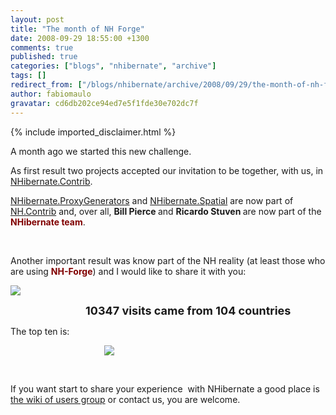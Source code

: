 ```yaml
---
layout: post
title: "The month of NH Forge"
date: 2008-09-29 18:55:00 +1300
comments: true
published: true
categories: ["blogs", "nhibernate", "archive"]
tags: []
redirect_from: ["/blogs/nhibernate/archive/2008/09/29/the-month-of-nh-forge.aspx/"]
author: fabiomaulo
gravatar: cd6db202ce94ed7e5f1fde30e702dc7f
---
```

{% include imported_disclaimer.html %}
<p>A month ago we started this new challenge.</p>
<p>As first result two projects accepted our invitation to be together, with us, in <a href="http://sourceforge.net/projects/nhcontrib/">NHibernate.Contrib</a>.</p>
<p><a href="/wikis/proxygenerators10/default.aspx">NHibernate.ProxyGenerators</a> and <a href="/wikis/spatial/default.aspx">NHibernate.Spatial</a> are now part of <a href="http://sourceforge.net/projects/nhcontrib/">NH.Contrib</a> and, over all, <strong>Bill Pierce </strong>and <strong>Ricardo Stuven </strong>are now part of the <span style="color: #800000;"><strong>NHibernate team</strong></span>.</p>
<p>&nbsp;</p>
<p>Another important result was know part of the NH reality (at least those who are using <span style="color: #800000;"><strong>NH-Forge</strong></span>) and I would like to share it with you:</p>
<p><img src="/cfs-file.ashx/__key/CommunityServer.Blogs.Components.WeblogFiles/nhibernate.MonthNHForge/Analytics1.png" /></p>
<p style="padding-left: 120px;"><span style="font-size: large;"><strong>10347 visits came from 104 countries</strong></span></p>
<p>The top ten is:</p>
<p style="padding-left: 150px;"><img src="/cfs-file.ashx/__key/CommunityServer.Blogs.Components.WeblogFiles/nhibernate.MonthNHForge/Analytics2.png" /></p>
<p>&nbsp;</p>
<p>If you want start to share your experience&nbsp; with NHibernate a good place is <a href="/groups/nhusers/wiki/default.aspx">the wiki of users group</a> or contact us, you are welcome.</p>
